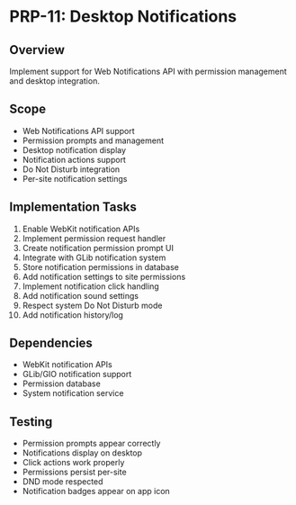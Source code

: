 # PRP-11: Desktop Notifications

## Overview
Implement support for Web Notifications API with permission management and desktop integration.

## Scope
- Web Notifications API support
- Permission prompts and management
- Desktop notification display
- Notification actions support
- Do Not Disturb integration
- Per-site notification settings

## Implementation Tasks
1. Enable WebKit notification APIs
2. Implement permission request handler
3. Create notification permission prompt UI
4. Integrate with GLib notification system
5. Store notification permissions in database
6. Add notification settings to site permissions
7. Implement notification click handling
8. Add notification sound settings
9. Respect system Do Not Disturb mode
10. Add notification history/log

## Dependencies
- WebKit notification APIs
- GLib/GIO notification support
- Permission database
- System notification service

## Testing
- Permission prompts appear correctly
- Notifications display on desktop
- Click actions work properly
- Permissions persist per-site
- DND mode respected
- Notification badges appear on app icon